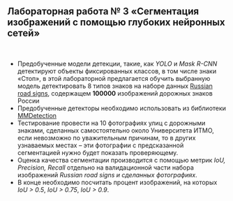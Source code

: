 ## Лабораторная работа № 3 «Сегментация изображений с помощью глубоких нейронных сетей»

<br/>

* Предобученные модели детекции, такие, как *YOLO* и *Mask R-CNN* детектируют объекты фиксированных классов, в том числе
  знаки «Стоп», в этой лабораторной предлагается обучить выбранную модель детектировать 8 типов знаков на наборе данных
  [Russian road signs](https://www.kaggle.com/datasets/viacheslavshalamov/russian-road-signs-segmentation-dataset),
  содержащем **100000** изображений дорожных знаков России
* Предобученные детекторы необходимо использовать из библиотеки
  [MMDetection](https://github.com/open-mmlab/mmdetection)
* Тестирование провести на 10 фотографиях улиц с дорожными знаками, сделанных самостоятельно около Университета ИТМО,
  если невозможно по уважительным причинам, то в других узнаваемых местах – эти фотографии с предсказанной сегментацией
  нужно будет показать проверяющему.
* Оценка качества сегментации производится с помощью метрик *IoU, Precision, Recall*
  отдельно на валидационной части набора изображений *Russian road signs и сделанных фотографиях*.
* В конце необходимо посчитать процент изображений, на которых *IoU > 0.5*, *IoU > 0.75*, *IoU > 0.9*.
